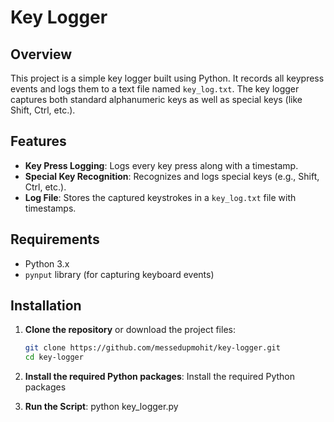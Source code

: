 # Key Logger

## Overview

This project is a simple key logger built using Python. It records all keypress events and logs them to a text file named `key_log.txt`. The key logger captures both standard alphanumeric keys as well as special keys (like Shift, Ctrl, etc.).

## Features

- **Key Press Logging**: Logs every key press along with a timestamp.
- **Special Key Recognition**: Recognizes and logs special keys (e.g., Shift, Ctrl, etc.).
- **Log File**: Stores the captured keystrokes in a `key_log.txt` file with timestamps.

## Requirements

- Python 3.x
- `pynput` library (for capturing keyboard events)

## Installation

1. **Clone the repository** or download the project files:
   ```bash
   git clone https://github.com/messedupmohit/key-logger.git
   cd key-logger

2. **Install the required Python packages**:
    Install the required Python packages

3. **Run the Script**:
    python key_logger.py
